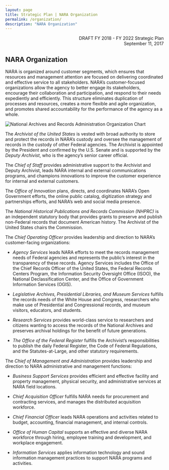 ```yaml
---
layout: page
title: Strategic Plan | NARA Organization
permalink: /organization/
description: "NARA Organization"
---
```


<p style='text-align:right;'>
  DRAFT FY 2018 - FY 2022 Strategic Plan
  <br>
  September 11, 2017
</p>

## NARA Organization
NARA is organized around customer segments, which ensures that resources and management attention are focused on delivering coordinated and effective service to all stakeholders. NARA’s customer-focused organizations allow the agency to better engage its stakeholders, encourage their collaboration and participation, and respond to their needs expediently and efficiently. This structure eliminates duplication of processes and resources, creates a more flexible and agile organization, and promotes shared accountability for the performance of the agency as a whole. 

<img src='{{site.baseurl}}/assets/images/orgchart.png' alt='National Archives and Records Administration Organization Chart' title='National Archives and Records Administration Organization Chart' longdesc='{{site.baseurl}}/orgchart/'>



The *Archivist of the United States* is vested with broad authority to store and protect the records in NARA’s custody and oversee the management of records in the custody of other Federal agencies. The Archivist is appointed by the President and confirmed by the U.S. Senate and is supported by the *Deputy Archivist*, who is the agency’s senior career official.

The *Chief of Staff* provides administrative support to the Archivist and Deputy Archivist, leads NARA internal and external communications programs, and champions innovations to improve the customer experience for internal and external customers. 

The *Office of Innovation* plans, directs, and coordinates NARA’s Open Government efforts, the online public catalog, digitization strategy and partnerships efforts, and NARA’s web and social media presence.

The *National Historical Publications and Records Commission (NHPRC)* is an independent statutory body that provides grants to preserve and publish non-Federal records that document American history. The Archivist of the United States chairs the Commission.  

The *Chief Operating Officer* provides leadership and direction to NARA’s customer-facing organizations:

* *Agency Services* leads NARA efforts to meet the records management needs of Federal agencies and represents the public’s interest in the transparency of these records. Agency Services includes the Office of the Chief Records Officer of the United States, the Federal Records Centers Program, the Information Security Oversight Office (ISOO), the National Declassification Center, and the Office of Government Information Services (OGIS).

* *Legislative Archives, Presidential Libraries, and Museum Services* fulfills the records needs of the White House and Congress, researchers who make use of Presidential and Congressional records, and museum visitors, educators, and students.

* *Research Services* provides world-class service to researchers and citizens wanting to access the records of the National Archives and preserves archival holdings for the benefit of future generations. 

* *The Office of the Federal Register* fulfills the Archivist’s responsibilities to publish the daily Federal Register, the Code of Federal Regulations, and the Statutes-at-Large, and other statutory requirements. 

The *Chief of Management and Administration* provides leadership and direction to NARA administrative and management functions:

* *Business Support Services* provides efficient and effective facility and property management, physical security, and administrative services at NARA field locations. 

* *Chief Acquisition Officer* fulfills NARA needs for procurement and contracting services, and manages the distributed acquisition workforce.

* *Chief Financial Officer* leads NARA operations and activities related to budget, accounting, financial management, and internal controls. 

* *Office of Human Capital* supports an effective and diverse NARA workforce through hiring, employee training and development, and workplace engagement.   

* *Information Services* applies information technology and sound information management practices to support NARA programs and activities.  
